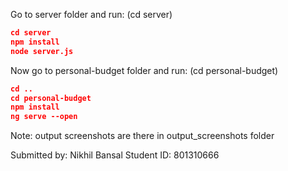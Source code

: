 Go to server folder and run: (cd server)

```json
cd server
npm install
node server.js
```

Now go to personal-budget folder and run: (cd personal-budget)

```json
cd ..
cd personal-budget
npm install
ng serve --open
```


Note: output screenshots are there in output_screenshots folder


Submitted by:
Nikhil Bansal
Student ID: 801310666